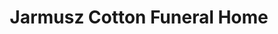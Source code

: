 ---
title: "Jarmusz Cotton Funeral Home"
url: /victor/jarmusz-cotton-funeral-home/
shop: funeral directors
---